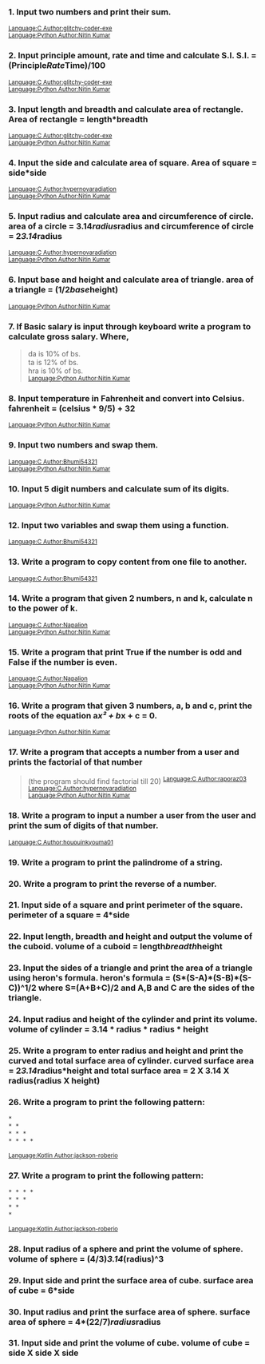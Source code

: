 ### 1.	Input two numbers and print their sum.
<sup>	[Language:C 	Author:glitchy-coder-exe](/Basic/code/problem_1.c)</sup><br>
<sup>	[Language:Python 	Author:Nitin Kumar](/Basic/code/problem_1.py)</sup><br>

### 2.	Input principle amount, rate and time and calculate S.I. S.I. = (Principle*Rate*Time)/100
<sup>	[Language:C 	Author:glitchy-coder-exe](/Basic/code/problem_2.c)</sup><br>
<sup>	[Language:Python 	Author:Nitin Kumar](/Basic/code/problem_2.py)</sup><br>

### 3.	Input length and breadth and calculate area of rectangle. Area of rectangle = length*breadth
<sup>	[Language:C 	Author:glitchy-coder-exe](/Basic/code/problem_3.c)</sup><br>
<sup>	[Language:Python 	Author:Nitin Kumar](/Basic/code/problem_3.py)</sup><br>

### 4.	Input the side and calculate area of square. Area of square = side*side
<sup>	[Language:C 	Author:hypernovaradiation](/Basic/code/problem_4.c)</sup><br>
<sup>	[Language:Python 	Author:Nitin Kumar](/Basic/code/problem_4.py)</sup><br>

### 5.	Input radius and calculate area and circumference of circle. area of a circle = 3.14*radius*radius and circumference of circle = 2*3.14*radius
<sup>	[Language:C	Author:hypernovaradiation](/Basic/code/problem_5.c)</sup><br>
<sup>	[Language:Python 	Author:Nitin Kumar](/Basic/code/problem_5.py)</sup><br>

### 6.	Input base and height and calculate area of triangle. area of a triangle = (1/2*base*height)
<sup>	[Language:Python 	Author:Nitin Kumar](/Basic/code/problem_6.py)</sup><br>


### 7.	If Basic salary is input through keyboard write a program to calculate gross salary. Where,
  > da is 10% of bs. <br>
  > ta is 12% of bs. <br>
  > hra is 10% of bs. <br>
<sup>	[Language:Python 	Author:Nitin Kumar](/Basic/code/problem_7.py)</sup><br>


### 8.	Input temperature in Fahrenheit and convert into Celsius. fahrenheit = (celsius * 9/5) + 32
<sup>	[Language:Python 	Author:Nitin Kumar](/Basic/code/problem_8.py)</sup><br>


### 9.	Input two numbers and swap them.
<sup>	[Language:C	Author:Bhumi54321](/Basic/code/problem_.c)</sup><br>
<sup>	[Language:Python 	Author:Nitin Kumar](/Basic/code/problem_9.py)</sup><br>


### 10.	Input 5 digit numbers and calculate sum of its digits.
<sup>	[Language:Python 	Author:Nitin Kumar](/Basic/code/problem_10.py)</sup><br>

	
### 12. Input two variables and swap them using a function.
<sup>	[Language:C	Author:Bhumi54321](/Basic/code/problem_12.c)</sup><br>

### 13. Write a program to copy content from one file to another.
<sup>	[Language:C	Author:Bhumi54321](/Basic/code/problem_13.c)</sup><br>

### 14. Write a program that given 2 numbers, n and k, calculate n to the power of k.
<sup>	[Language:C	Author:Napalion](/Basic/code/problem_14.c)</sup><br>
<sup>	[Language:Python 	Author:Nitin Kumar](/Basic/code/problem_14.py)</sup><br>

### 15. Write a program that print True if the number is odd and False if the number is even.
<sup>	[Language:C	Author:Napalion](/Basic/code/problem_15.c)</sup><br>
<sup>	[Language:Python 	Author:Nitin Kumar](/Basic/code/problem_15.py)</sup><br>

### 16. Write a program that given 3 numbers, a, b and c, print the roots of the equation a*x² + b*x + c = 0.
<sup>	[Language:Python 	Author:Nitin Kumar](/Basic/code/problem_16.py)</sup><br>

### 17. Write a program that accepts a number from a user and prints the factorial of that number
> (the program should find factorial till 20)
<sup>	[Language:C	Author:raporaz03](/Basic/code/problem_17.c)</sup><br>
<sup>	[Language:C	Author:hypernovaradiation](/Basic/code/problem_17.c)</sup><br>
<sup>	[Language:Python 	Author:Nitin Kumar](/Basic/code/problem_17.py)</sup><br>

### 18. Write a program to input a number a user from the user and print the sum of digits of that number.
<sup>	[Language:C	Author:hououinkyouma01](/Basic/code/problem_18.c)</sup><br>

### 19. Write a program to print the palindrome of a string.

### 20. Write a program to print the reverse of a number.

### 21. Input side of a square and print perimeter of the square. perimeter of a square = 4*side

### 22. Input length, breadth and height and output the volume of the cuboid. volume of a cuboid = length*breadth*height

### 23. Input the sides of a triangle and print the area of a triangle using heron's formula. heron's formula = (S*(S-A)\*(S-B)\*(S-C))^1/2 where S=(A+B+C)/2 and A,B and C are the sides of the triangle.

### 24. Input radius and height of the cylinder and print its volume. volume of cylinder = 3.14 * radius * radius * height

### 25. Write a program to enter radius and height and print the curved and total surface area of cylinder. curved surface area = 2*3.14*radius*height and total surface area = 2 X 3.14 X radius(radius X height)

### 26. Write a program to print the following pattern:
```html
*
* *
* * *
* * * *
```
<sup> [Language:Kotlin Author:jackson-roberio](/Basic/code/problem_26.kt) </sup><br>

### 27. Write a program to print the following pattern:
```html
* * * *
* * *
* * 
* 
```
<sup> [Language:Kotlin Author:jackson-roberio](/Basic/code/problem_27.kt) </sup><br>

### 28. Input radius of a sphere and print the volume of sphere. volume of sphere = (4/3)*3.14*(radius)^3

### 29. Input side and print the surface area of cube. surface area of cube = 6*side

### 30. Input radius and print the surface area of sphere. surface area of sphere = 4*(22/7)*radius*radius

### 31. Input side and print the volume of cube. volume of cube = side X side X side

